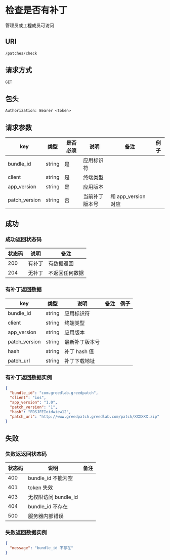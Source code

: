# 检查是否有补丁

管理员或工程成员可访问

## URI

```
/patches/check
```

## 请求方式

```
GET
```

## 包头

```
Authorization: Bearer <token>
```

## 请求参数

| key | 类型 | 是否必须 | 说明 | 备注 | 例子 |
| --- | --- | --- | --- | --- | --- |
| bundle_id | string | 是 | 应用标识符 |  |  |
| client | string | 是 | 终端类型 |  |  |
| app_version | string | 是 | 应用版本 |  |  |
| patch_version | string | 否 | 当前补丁版本号 | 和 app_version 对应 |  |

## 成功

### 成功返回状态码

| 状态码 | 说明 | 备注 |
| --- | --- | --- |
| 200 | 有补丁 | 有数据返回 |
| 204 | 无补丁 | 不返回任何数据 |

### 有补丁返回数据

| key | 类型 | 说明 | 备注 | 例子 |
| --- | --- | --- | --- | --- |
| bundle_id | string | 应用标识符 |  |  |
| client | string | 终端类型 |  |  |
| app_version | string | 应用版本 |  |  |
| patch_version | string | 最新补丁版本号 |  |  |
| hash | string | 补丁 hash 值 |  |  |
| patch_url | string | 补丁下载地址 |  |  |

### 有补丁返回数据实例

```json
{
  "bundle_id": "com.greedlab.greedpatch",
  "client": "ios",
  "app_version": "1.0",
  "patch_version": "1",
  "hash": "FDSJFEIoidwiew12",
  "patch_url": "http://www.greedpatch.greedlab.com/patch/XXXXXX.zip"
}
```

## 失败

### 失败返返回状态码

| 状态码 | 说明 | 备注 |
| --- | --- | --- |
| 400 | bundle_id 不能为空 |  |
| 401 | token 失效 |  |
| 403 | 无权限访问 bundle_id |  |
| 404 | bundle_id 不存在 |  |
| 500 | 服务器内部错误 |  |

### 失败返回数据实例

```json
{
  "message": "bundle_id 不存在"
}
```
